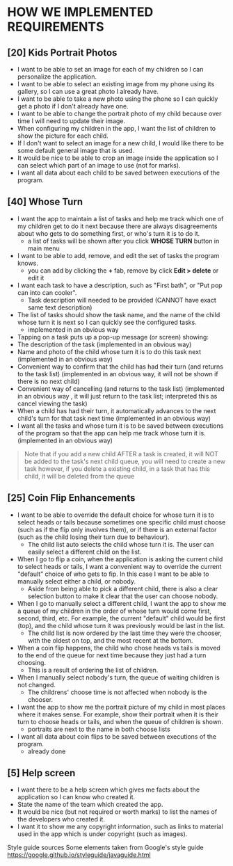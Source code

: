 # HOW WE IMPLEMENTED REQUIREMENTS
## [20] Kids Portrait Photos
 - I want to be able to set an image for each of my children so I can personalize the application.
 - I want to be able to select an existing image from my phone using its gallery, so I can use a great photo I already have.
 - I want to be able to take a new photo using the phone so I can quickly get a photo if I don't already have one.
 - I want to be able to change the portrait photo of my child because over time I will need to update their image.
 - When configuring my children in the app, I want the list of children to show the picture for each child.
 - If I don't want to select an image for a new child, I would like there to be some default general image that is used.
 - It would be nice to be able to crop an image inside the application so I can select which part of an image to use (not for marks).
 - I want all data about each child to be saved between executions of the program.



## [40] Whose Turn
 - I want the app to maintain a list of tasks and help me track which one of my children get to do it next because there are always disagreements about who gets to do something first, or who's turn it is to do it.
   * a list of tasks will be shown after you click **WHOSE TURN** button in main menu
 - I want to be able to add, remove, and edit the set of tasks the program knows.
   * you can add by clicking the **+** fab, remove by click **Edit > delete** or edit it
 - I want each task to have a description, such as "First bath", or "Put pop can into can cooler".
   * Task description will needed to be provided (CANNOT have exact same text description)
 - The list of tasks should show the task name, and the name of the child whose turn it is next so I can quickly see the configured tasks.
   * implemented in an obvious way
 - Tapping on a task puts up a pop-up message (or screen) showing:
  - The description of the task
  (implemented in an obvious way)
  - Name and photo of the child whose turn it is to do this task next  (implemented in an obvious way)
  - Convenient way to confirm that the child has had their turn (and returns to the task list)  (implemented in an obvious way, it will not be shown if there is no next child)
  - Convenient way of cancelling (and returns to the task list)  (implemented in an obvious way , it will just return to the task list; interpreted this as cancel viewing the task)
  - When a child has had their turn, it automatically advances to the next child's turn for that task next time  (implemented in an obvious way)
  - I want all the tasks and whose turn it is to be saved between executions of the program so that the app can help me track whose turn it is. (implemented in an obvious way)
 > Note that if you add a new child AFTER a task is created, it will NOT be added to the task's next child queue, you will need to create a new task
 > however, if you delete a existing child, in a task that has this child, it will be deleted from the queue


## [25] Coin Flip Enhancements
 - I want to be able to override the default choice for whose turn it is to select heads or tails because sometimes one specific child must choose (such as if the flip only involves them), or if there is an external factor (such as the child losing their turn due to behaviour).
   - The child list auto selects the child whose turn it is. The user can easily select a different child on the list.
 - When I go to flip a coin, when the application is asking the current child to select heads or tails, I want a convenient way to override the current "default" choice of who gets to fip. In this case I want to be able to manually select either a child, or nobody.
   - Aside from being able to pick a different child, there is also a clear selection button to make it clear that the user can choose nobody.
 - When I go to manually select a different child, I want the app to show me a queue of my children in the order of whose turn would come first, second, third, etc. For example, the current "default" child would be first (top), and the child whose turn it was previously would be last in the list.
    - The child list is now ordered by the last time they were the chooser, with the oldest on top, and the most recent at the bottom.
 - When a coin flip happens, the child who chose heads vs tails is moved to the end of the queue for next time because they just had a turn choosing.
   - This is a result of ordering the list of children.
 - When I manually select nobody's turn, the queue of waiting children is not changed.
   - The childrens' choose time is not affected when nobody is the chooser.
 - I want the app to show me the portrait picture of my child in most places where it makes sense. For example, show their portrait when it is their turn to choose heads or tails, and when the queue of children is shown.
   - portraits are next to the name in both choose lists
 - I want all data about coin flips to be saved between executions of the program.
   - already done


## [5] Help screen
 - I want there to be a help screen which gives me facts about the application so I can know who created it.
 - State the name of the team which created the app.
 - It would be nice (but not required or worth marks) to list the names of the developers who created it.
 - I want it to show me any copyright information, such as links to material used in the app which is under copyright (such as images).


 Style guide sources
 Some elements taken from Google's style guide https://google.github.io/styleguide/javaguide.html
